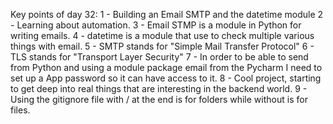 Key points of day 32:
1 - Building an Email SMTP and the datetime module
2 - Learning about automation.
3 - Email STMP is a module in Python for writing emails.
4 - datetime is a module that use to check multiple various things with email.
5 - SMTP stands for "Simple Mail Transfer Protocol"
6 - TLS stands for "Transport Layer Security"
7 - In order to be able to send from Python and using a module package email from the Pycharm I need to set up a App password so it can have access to it.
8 - Cool project, starting to get deep into real things that are interesting in the backend world.
9 - Using the gitignore file with / at the end is for folders while without is for files.